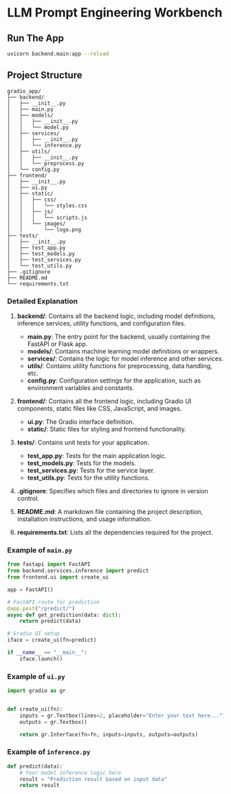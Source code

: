 # LLM Prompt Engineering Workbench

## Run The App

```bash
uvicorn backend.main:app --reload
```

## Project Structure

```text
gradio_app/
├── backend/
│   ├── __init__.py
│   ├── main.py
│   ├── models/
│   │   ├── __init__.py
│   │   └── model.py
│   ├── services/
│   │   ├── __init__.py
│   │   └── inference.py
│   ├── utils/
│   │   ├── __init__.py
│   │   └── preprocess.py
│   └── config.py
├── frontend/
│   ├── __init__.py
│   ├── ui.py
│   ├── static/
│   │   ├── css/
│   │   │   └── styles.css
│   │   ├── js/
│   │   │   └── scripts.js
│   │   └── images/
│   │       └── logo.png
├── tests/
│   ├── __init__.py
│   ├── test_app.py
│   ├── test_models.py
│   ├── test_services.py
│   └── test_utils.py
├── .gitignore
├── README.md
└── requirements.txt
```

### Detailed Explanation

1. **backend/**: Contains all the backend logic, including model definitions, inference services, utility functions, and configuration files.
    - **main.py**: The entry point for the backend, usually containing the FastAPI or Flask app.
    - **models/**: Contains machine learning model definitions or wrappers.
    - **services/**: Contains the logic for model inference and other services.
    - **utils/**: Contains utility functions for preprocessing, data handling, etc.
    - **config.py**: Configuration settings for the application, such as environment variables and constants.

2. **frontend/**: Contains all the frontend logic, including Gradio UI components, static files like CSS, JavaScript, and images.
    - **ui.py**: The Gradio interface definition.
    - **static/**: Static files for styling and frontend functionality.

3. **tests/**: Contains unit tests for your application.
    - **test_app.py**: Tests for the main application logic.
    - **test_models.py**: Tests for the models.
    - **test_services.py**: Tests for the service layer.
    - **test_utils.py**: Tests for the utility functions.

4. **.gitignore**: Specifies which files and directories to ignore in version control.

5. **README.md**: A markdown file containing the project description, installation instructions, and usage information.

6. **requirements.txt**: Lists all the dependencies required for the project.

### Example of `main.py`

```python
from fastapi import FastAPI
from backend.services.inference import predict
from frontend.ui import create_ui

app = FastAPI()

# FastAPI route for prediction
@app.post("/predict/")
async def get_prediction(data: dict):
    return predict(data)

# Gradio UI setup
iface = create_ui(fn=predict)

if __name__ == "__main__":
    iface.launch()
```

### Example of `ui.py`

```python
import gradio as gr


def create_ui(fn):
    inputs = gr.Textbox(lines=2, placeholder="Enter your text here...")
    outputs = gr.Textbox()

    return gr.Interface(fn=fn, inputs=inputs, outputs=outputs)
```

### Example of `inference.py`

```python
def predict(data):
    # Your model inference logic here
    result = "Prediction result based on input data"
    return result
```
